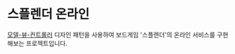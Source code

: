 # 스플렌더 온라인

[모델-뷰-컨트롤러](https://developer.mozilla.org/ko/docs/Glossary/MVC) 디자인 패턴을 사용하여 보드게임 '스플렌더'의 온라인 서비스를 구현해보는 프로젝트입니다.
